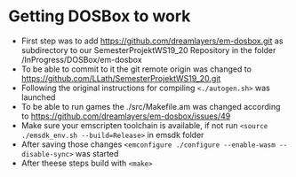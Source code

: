 # Getting DOSBox to work

* First step was to add https://github.com/dreamlayers/em-dosbox.git as subdirectory to our SemesterProjektWS19_20 Repository in the folder /InProgress/DOSBox/em-dosbox
* To be able to commit to it the git remote origin was changed to https://github.com/LLath/SemesterProjektWS19_20.git
* Following the original instructions for compiling `<./autogen.sh>` was launched
* To be able to run games the ./src/Makefile.am was changed according to https://github.com/dreamlayers/em-dosbox/issues/49
* Make sure your emscripten toolchain is available, if not run `<source ./emsdk_env.sh --build=Release>` in emsdk folder
* After saving those changes `<emconfigure ./configure --enable-wasm --disable-sync>` was started
* After theese steps build with `<make>`
